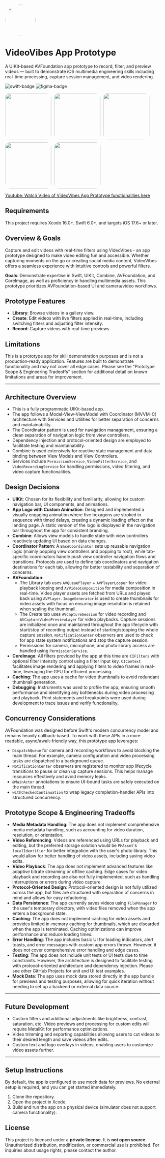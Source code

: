 <img src="https://github.com/tammyho52/videoVibesPrototypeAssets/blob/e8641e9afe7fba4779eccde6d3b16b18c293d848/AppIcon.png" width="100px" height="auto" style="border-radius:50%"> 
 
# VideoVibes App Prototype
A UIKit-based AVFoundation app prototype to record, filter, and preview videos — built to demonstrate iOS multimedia engineering skills including real-time processing, capture session management, and video rendering.

![swift-badge](https://img.shields.io/badge/Swift-FA7343?style=for-the-badge&logo=swift&logoColor=white)
![figma-badge](https://img.shields.io/badge/Figma-F24E1E?style=for-the-badge&logo=figma&logoColor=white)

<div style="display: flex; gap: 10px; flex-wrap: wrap;">
  <img src="https://github.com/tammyho52/videoVibesPrototypeAssets/blob/e8641e9afe7fba4779eccde6d3b16b18c293d848/Screenshot1.png" width="150px" height="auto" style="border-radius: 15px;">
  <img src="https://github.com/tammyho52/videoVibesPrototypeAssets/blob/e8641e9afe7fba4779eccde6d3b16b18c293d848/Screenshot2.PNG" width="150px" height="auto" style="border-radius: 15px;">
  <img src="https://github.com/tammyho52/videoVibesPrototypeAssets/blob/e8641e9afe7fba4779eccde6d3b16b18c293d848/Screenshot3.PNG" width="150px" height="auto" style="border-radius: 15px;">
  <img src="https://github.com/tammyho52/videoVibesPrototypeAssets/blob/e8641e9afe7fba4779eccde6d3b16b18c293d848/Screenshot4.PNG" width="150px" height="auto" style="border-radius: 15px;">
  <img src="https://github.com/tammyho52/videoVibesPrototypeAssets/blob/e8641e9afe7fba4779eccde6d3b16b18c293d848/Screenshot5.PNG" width="150px" height="auto" style="border-radius: 15px;">
</div>

[Youtube: Watch Video of VideoVibes App Prototype functionalities here](https://youtu.be/5mjRzSP2tgA?si=pu31j9B2ZvUiukbJ)

## Requirements

This project requires Xcode 16.0+, Swift 6.0+, and targets iOS 17.6+ or later.

## Overview & Goals

Capture and edit videos with real-time filters using VideoVibes - an app prototype designed to make video editing fun and accessible. Whether capturing moments on the go or creating social media content, VideoVibes offers a seamless experience with intuitive controls and powerful filters.

**Goals**: Demonstrate expertise in Swift, UIKit, Combine, AVFoundation, and CoreImage, as well as proficiency in handling multimedia assets. This prototype prioritizes AVFoundation-based UI and camera/video workflows.

## Prototype Features
- **Library**: Browse videos in a gallery view.
- **Create**: Edit videos with live filters applied in real-time, including switching filters and adjusting filter intensity.
- **Record**: Capture videos with real-time previews.

## Limitations
This is a prototype app for skill demonstration purposes and is not a production-ready application. Features are built to demonstrate functionality and may not cover all edge cases. Please see the "Prototype Scope & Engineering Tradeoffs" section for additional detail on known limitations and areas for improvement.

---

## Architecture Overview
- This is a fully programmatic UIKit-based app. 
- The app follows a Model-View-ViewModel with Coordinator (MVVM-C) architecture with Services and Utilities for better separation of concerns and maintainability.
- The Coordinator pattern is used for navigation management, ensuring a clean separation of navigation logic from view controllers.
- Dependency injection and protocol-oriented design are employed to facilitate testing and maintainability.
- Combine is used extensively for reactive state management and data binding between View Models and View Controllers. 
- Services include `PermissionService`, `VideoFilterService`, and `VideoRecordingService` for handling permissions, video filtering, and video capture functionalities.

## Design Decisions
- **UIKit**: Chosen for its flexibility and familiarity, allowing for custom navigation bar, UI components, and animations.
- **App Logo with Custom Animation**: Designed and implemented a visually engaging animation where five hexagons are stroked in sequence with timed delays, creating a dynamic loading effect on the landing page. A static version of the logo is displayed in the navigation bar throughout the app for consistent branding.
- **Combine**: Allows view models to handle state with view controllers reactively updating UI based on data changes.
- **Coordinator Pattern**: A `BaseCoordinator` sets up reusable navigation logic (mainly popping view controllers and popping to root), while tab-specific coordinators handle push view controller navigation flows and transitions. Protocols are used to define tab coordinators and navigation destinations for each tab, allowing for better testability and separation of concerns.
- **AVFoundation**: 
    - The Library tab uses `AVQueuePlayer` + `AVPlayerLooper` for video playback looping and `AVVideoComposition` for media composition in real-time. Video player assets are fetched from URLs and played back using `AVPlayer`. `ImageGenerator` is used to create thumbnails for video assets with focus on ensuring image resolution is retained when scaling the thumbnail.
    - The Create tab uses `AVCaptureSession` for video recording and `AVCaptureVideoPreviewLayer` for video playbacks. Capture sessions are initialized once and maintained throughout the app lifecycle with start/stop of recording output instead of starting/stopping the whole capture session. `NotificationCenter` observers are used to check for app state system notifications and stop the capture session.
    - Permissions for camera, microphone, and photo library access are handled using `PermissionService`.
- **CoreImage**: All filters provided by the app at this time are `CIFilters` with optional filter intensity control using a filter input key. `CIContext` facilitates image rendering and applying filters to video frames in real-time, leveraging the GPU for efficient processing.
- **Caching**: The app uses a cache for video thumbnails to avoid redundant thumbnail generation.
- **Debugging**: Instruments was used to profile the app, ensuring smooth performance and identifying any bottlenecks during video processing and playback. Print statements and breakpoints were used during development to trace issues and verify functionality.

## Concurrency Considerations
AVFoundation was designed before Swift's modern concurrency model and remains heavily callback-based. To work with these APIs in a more readable, async/await-friendly way, this prototype app leverages:
- `DispatchQueue` for camera and recording workflows to avoid blocking the main thread. For example, camera configuration and video processing tasks are dispatched to a background queue.
- `NotificationCenter` observers are registered to monitor app lifecycle transitions to pause or clean up capture sessions. This helps manage resources effectively and avoid memory leaks.
- `@MainActor` annotations to ensure UI-bound tasks are safely executed on the main thread.
- `withCheckedContinuation` to wrap legacy completion-handler APIs into structured concurrency.

## Prototype Scope & Engineering Tradeoffs
- **Media Metadata Handling**: The app does not implement comprehensive media metadata handling, such as accounting for video duration, resolution, or orientation.
- **Video Referencing**: Videos are referenced using URLs for playback and editing, but the preferred storage solution would be `PHAsset`'s `localIdentifier` for better integration with the user's photo library. This would allow for better handling of video assets, including saving video edits.
- **Video Playback**: The app does not implement advanced features like adaptive bitrate streaming or offline caching. Edge cases for video playback and recording are also not fully implemented, such as handling interruptions or errors during video capture.
- **Protocol-Oriented Design**: Protocol-oriented design is not fully utilized across the app, but files are structured with separation of concerns in mind and allows for easy refactoring.
- **Data Persistence**: The app currently saves videos using `FileManager` to the user's temporary directory, with video files removed when the app enters a background state.
- **Caching**: The app does not implement caching for video assets and provides limited in-memory caching for thumbnails, which are discarded when the app is terminated. Caching optimizations can improve performance and reduce loading times. 
- **Error Handling**: The app includes basic UI for loading indicators, alert toasts, and error messages with custom app errors thrown. However, it does not cover comprehensive error handling and edge cases.
- **Testing**: The app does not include unit tests or UI tests due to time constraints. However, the architecture is designed to facilitate testing with protocol-oriented architecture and dependency injection. Please see other GitHub Projects for unit and UI test examples.
- **Mock Data**: The app uses mock data stored directly in the app bundle for previews and testing purposes, allowing for quick iteration without needing to set up a backend or external data source.

---

## Future Development
- Custom filters and additional adjustments like brightness, contrast, saturation, etc. Video previews and processing for custom edits will require MetalKit for performance optimizations.
- Video trimming and exporting capabilities allowing users to cut videos to their desired length and save videos after edits.
- Custom text and logo overlays in videos, enabling users to customize video assets further.

---

## Setup Instructions
By default, the app is configured to use mock data for previews. No external setup is required, and you can get started immediately.
1. Clone the repository.
2. Open the project in Xcode.
3. Build and run the app on a physical device (simulator does not support camera functionality).

## License
This project is licensed under a **private license**. It is **not open source**. Unauthorized distribution, modification, or commercial use is prohibited. For inquiries about usage rights, please contact the author.  

